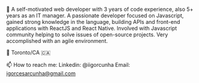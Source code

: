 👋  A self-motivated web developer with 3 years of code experience, also 5+ years as an IT manager. A passionate developer focused on
    Javascript, gained strong knowledge in the language, building APIs and front-end applications with ReactJS and React Native.
    Involved with Javascript community helping to solve issues of open-source projects. Very accomplished with an agile environment.
    
📍  Toronto/CA 🇨🇦

📫  How to reach me:
    Linkedin: @iigorcunha
    Email: igorcesarcunha@gmail.com

